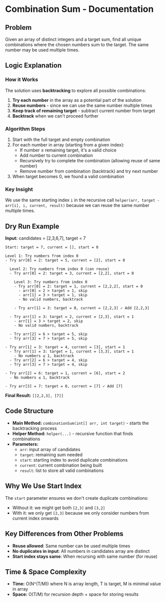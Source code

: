 # Combination Sum - Documentation

## Problem
Given an array of distinct integers and a target sum, find all unique combinations where the chosen numbers sum to the target. The same number may be used multiple times.

## Logic Explanation

### How it Works
The solution uses **backtracking** to explore all possible combinations:

1. **Try each number** in the array as a potential part of the solution
2. **Reuse numbers** - since we can use the same number multiple times
3. **Keep track of remaining target** - subtract current number from target
4. **Backtrack** when we can't proceed further

### Algorithm Steps
1. Start with the full target and empty combination
2. For each number in array (starting from a given index):
   - If number ≤ remaining target, it's a valid choice
   - Add number to current combination
   - Recursively try to complete the combination (allowing reuse of same number)
   - Remove number from combination (backtrack) and try next number
3. When target becomes 0, we found a valid combination

### Key Insight
We use the same starting index `i` in the recursive call `helper(arr, target - arr[i], i, current, result)` because we can reuse the same number multiple times.

## Dry Run Example
**Input:** candidates = [2,3,6,7], target = 7

```
Start: target = 7, current = [], start = 0

Level 1: Try numbers from index 0
- Try arr[0] = 2: target = 5, current = [2], start = 0
  
  Level 2: Try numbers from index 0 (can reuse)
  - Try arr[0] = 2: target = 3, current = [2,2], start = 0
    
    Level 3: Try numbers from index 0
    - Try arr[0] = 2: target = 1, current = [2,2,2], start = 0
      - arr[0] = 2 > target = 1, skip
      - arr[1] = 3 > target = 1, skip
      - No valid numbers, backtrack
    
    - Try arr[1] = 3: target = 0, current = [2,2,3] ✓ Add [2,2,3]
  
  - Try arr[1] = 3: target = 2, current = [2,3], start = 1
    - arr[1] = 3 > target = 2, skip
    - No valid numbers, backtrack
  
  - Try arr[2] = 6 > target = 5, skip
  - Try arr[3] = 7 > target = 5, skip

- Try arr[1] = 3: target = 4, current = [3], start = 1
  - Try arr[1] = 3: target = 1, current = [3,3], start = 1
    - No numbers ≤ 1, backtrack
  - Try arr[2] = 6 > target = 4, skip
  - Try arr[3] = 7 > target = 4, skip

- Try arr[2] = 6: target = 1, current = [6], start = 2
  - No numbers ≤ 1, backtrack

- Try arr[3] = 7: target = 0, current = [7] ✓ Add [7]
```

**Final Result:** `[[2,2,3], [7]]`

## Code Structure
- **Main Method:** `combinationSum(int[] arr, int target)` - starts the backtracking process
- **Helper Method:** `helper(...)` - recursive function that finds combinations
- **Parameters:**
  - `arr`: input array of candidates
  - `target`: remaining sum needed
  - `start`: starting index to avoid duplicate combinations
  - `current`: current combination being built
  - `result`: list to store all valid combinations

## Why We Use Start Index
The `start` parameter ensures we don't create duplicate combinations:
- Without it: we might get both `[2,3]` and `[3,2]`
- With it: we only get `[2,3]` because we only consider numbers from current index onwards

## Key Differences from Other Problems
- **Reuse allowed**: Same number can be used multiple times
- **No duplicates in input**: All numbers in candidates array are distinct
- **Start index stays same**: When recursing with same number (for reuse)

## Time & Space Complexity
- **Time:** O(N^(T/M)) where N is array length, T is target, M is minimal value in array
- **Space:** O(T/M) for recursion depth + space for storing results 